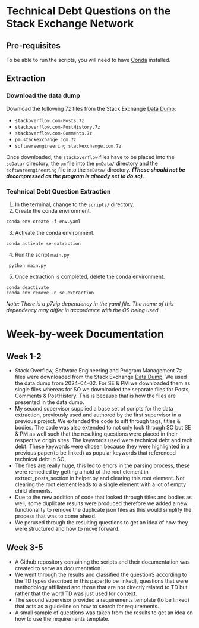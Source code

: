 # Technical Debt Questions on the Stack Exchange Network
## Pre-requisites
To be able to run the scripts, you will need to have [Conda](https://docs.conda.io/projects/conda/en/stable/user-guide/install/index.html) installed.
## Extraction
### Download the data dump
Download the following 7z files from the Stack Exchange [Data Dump](https://archive.org/details/stackexchange):
* `stackoverflow.com-Posts.7z`
* `stackoverflow.com-PostHistory.7z`
* `stackoverflow.com-Comments.7z`
* `pm.stackexchange.com.7z`
* `softwareengineering.stackexchange.com.7z`

Once downloaded, the `stackoverflow` files have to be placed into the `soData/` directory, the `pm` file into the `pmData/` directory and the `softwareengineering` file into the `seData/` directory.
**_(These should not be decompressed as the program is already set to do so)_**.

### Technical Debt Question Extraction
1. In the terminal, change to the `scripts/` directory.
2. Create the conda environment. 

```
conda env create -f env.yaml
``` 

3. Activate the conda environment.

```
conda activate se-extraction
```

4. Run the script `main.py`
```
 python main.py
```
5. Once extraction is completed, delete the conda environment.
```
conda deactivate
conda env remove -n se-extraction
```

_Note: There is a p7zip dependency in the yaml file. The name of this dependency may differ in accordance with the OS being used_.

# Week-by-week Documentation
## Week 1-2
* Stack Overflow, Software Engineering and Program Management 7z files were downloaded from the Stack Exchange [Data Dump](https://archive.org/details/stackexchange). We used the data dump from 2024-04-02. For SE & PM we downloaded them as single files whereas for SO we downloaded the separate files for Posts, Comments & PostHistory. This is because that is how the files are presented in the data dump.
* My second supervisor supplied a base set of scripts for the data extraction, previously used and authored by the first supervisor in a previous project. We extended the code to sift through tags, titles & bodies. The code was also extended to not only look through SO but SE & PM as well such that the resulting questions were placed in their respective origin sites. The keywords used were technical debt and tech debt. These keywords were chosen because they were highlighted in a previous paper(to be linked) as popular keywords that referenced technical debt in SO.
* The files are really huge, this led to errors in the parsing process, these were remedied by getting a hold of the root element in extract_posts_section in helper.py and clearing this root element. Not clearing the root element leads to a single element with a lot of empty child elements.
* Due to the new addition of code that looked through titles and bodies as well, some duplicate results were produced therefore we added a new functionality to remove the duplicate json files as this would simplify the process that was to come ahead.
* We perused through the resulting questions to get an idea of how they were structured and how to move forward.

## Week 3-5
* A Github repository containing the scripts and their documentation was created to serve as documentation.
* We went through the results and classified the questionS according to the TD types described in this paper(to be linked), questions that were methodology affiliated and those that are not directly related to TD but rather that the word TD was just used for context.
* The second supervisor provided a requirements template (to be linked) that acts as a guideline on how to search for requirements.
* A small sample of questions was taken from the results to get an idea on how to use the requirements template.